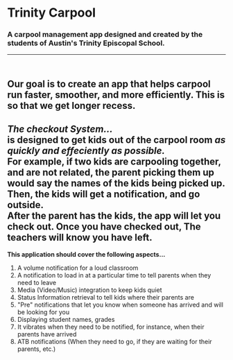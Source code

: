 # Trinity Carpool
### A carpool management app designed and created by the students of Austin's Trinity Episcopal School. 
-------------------------------------
<br>Our goal is to create an app that helps carpool run faster, smoother, and more efficiently. 
This is so that we get longer recess.<br>
-------------------------------------
_**The checkout System...**_<br>
is designed to get kids out of the carpool room *as quickly and effeciently as possible.* <br>
For example, if two kids are carpooling together, and are not related, the parent
picking them up would say the names of the kids being picked up.<br>
Then, the kids will get a notification, and go outside.<br>
After the parent has the kids, the app will let you check out.
Once you have checked out, The teachers will know you have left. <br>
--------------------------------------
**This application should cover the following aspects...** <br>
  1. A volume notification for a loud classroom <br>
  2. A notification to load in at a particular time to tell parents when they need to leave <br>
  3. Media (Video/Music) integration to keep kids quiet <br>
  4. Status Information retrieval to tell kids where their parents are <br>
  5. "Pre" notifications that let you know when someone has arrived and will be looking for you <br>
  6. Displaying student names, grades <br>
  7. It vibrates when they need to be notified, for instance, when their parents have arrived <br>
  8. ATB notifications (When they need to go, if they are waiting for their parents, etc.) <br>